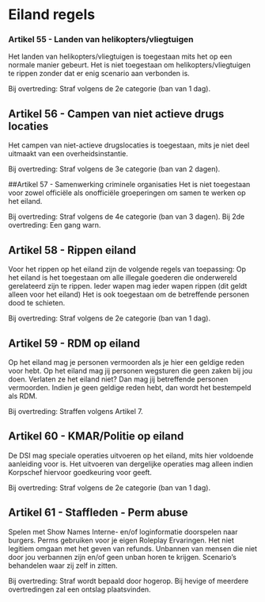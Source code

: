 # Eiland regels

### Artikel 55 - Landen van helikopters/vliegtuigen
Het landen van helikopters/vliegtuigen is toegestaan mits het op een normale manier gebeurt. 
Het is niet toegestaan om helikopters/vliegtuigen te rippen zonder dat er enig scenario aan verbonden is. 

Bij overtreding: Straf volgens de 2e categorie (ban van 1 dag).

## Artikel 56 - Campen van niet actieve drugs locaties
Het campen van niet-actieve drugslocaties is toegestaan, mits je niet deel uitmaakt van een overheidsinstantie.

Bij overtreding: Straf volgens de 3e categorie (ban van 2 dagen).

##Artikel 57 - Samenwerking criminele organisaties
Het is niet toegestaan voor zowel officiële als onofficiële groeperingen om samen te werken op het eiland.

Bij overtreding: Straf volgens de 4e categorie (ban van 3 dagen).
Bij 2de overtreding: Een gang warn.

## Artikel 58 - Rippen eiland
Voor het rippen op het eiland zijn de volgende regels van toepassing:
Op het eiland is het toegestaan om alle illegale goederen die onderwereld gerelateerd zijn te rippen.
Ieder wapen mag ieder wapen rippen (dit geldt alleen voor het eiland) Het is ook toegestaan om de betreffende personen dood te schieten.

Bij overtreding: Straf volgens de 2e categorie (ban van 1 dag).

## Artikel 59 - RDM op eiland
Op het eiland mag je personen vermoorden als je hier een geldige reden voor hebt. Op het eiland mag jij personen wegsturen die geen zaken bij jou doen. Verlaten ze het eiland niet? Dan mag jij betreffende personen vermoorden. Indien je geen geldige reden hebt, dan wordt het bestempeld als RDM.

Bij overtreding: Straffen volgens Artikel 7.

## Artikel 60 - KMAR/Politie op eiland
De DSI mag speciale operaties uitvoeren op het eiland, mits hier voldoende aanleiding voor is. Het uitvoeren van dergelijke operaties mag alleen indien Korpschef hiervoor goedkeuring voor geeft. 

Bij overtreding: Straf volgens de 2e categorie (ban van 1 dag).

## Artikel 61 - Staffleden - Perm abuse
Spelen met Show Names
Interne- en/of loginformatie doorspelen naar burgers.
Perms gebruiken voor je eigen Roleplay Ervaringen.
Het niet legitiem omgaan met het geven van refunds.
Unbannen van mensen die niet door jou verbannen zijn en/of geen unban horen te krijgen.
Scenario’s behandelen waar zij zelf in zitten.

Bij overtreding: Straf wordt bepaald door hogerop. Bij hevige of meerdere overtredingen zal een ontslag plaatsvinden.

